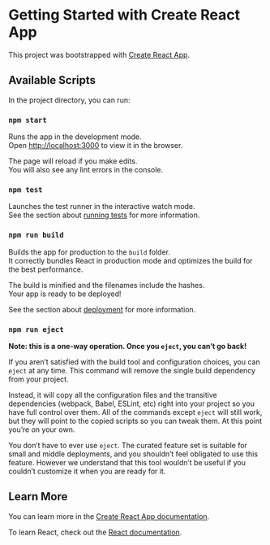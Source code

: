 # Getting Started with Create React App

This project was bootstrapped with 
[Create React App](https://github.com/facebook/create-react-app).

## Available Scripts

In the project directory, you can run:

### `npm start`

Runs the app in the development mode.\
Open [http://localhost:3000](http://localhost:3000) to view it in the browser.

The page will reload if you make edits.\
You will also see any lint errors in the console.

### `npm test`

Launches the test runner in the interactive watch mode.\
See the section about [running tests](https://facebook.github.io/create-react-app/docs/running-tests) for more information.

### `npm run build`

Builds the app for production to the `build` folder.\
It correctly bundles React in production mode and
optimizes the build for the best performance.

The build is minified and the filenames include the hashes.\
Your app is ready to be deployed!

See the section about
[deployment](https://facebook.github.io/create-react-app/docs/deployment)
for more information.

### `npm run eject`

**Note: this is a one-way operation. Once you `eject`, you can’t go back!**

If you aren’t satisfied with the build tool and configuration choices,
you can `eject` at any time.
This command will remove the single build dependency from your project.

Instead, it will copy all the configuration files and
the transitive dependencies (webpack, Babel, ESLint, etc)
right into your project so you have full control over them.
All of the commands except `eject` will still work,
but they will point to the copied scripts so you can tweak them.
At this point you’re on your own.

You don’t have to ever use `eject`.
The curated feature set is suitable for small and middle deployments,
and you shouldn’t feel obligated to use this feature.
However we understand that this tool wouldn’t be useful 
if you couldn’t customize it when you are ready for it.

## Learn More

You can learn more in the 
[Create React App documentation](https://facebook.github.io/create-react-app/docs/getting-started).

To learn React, check out the [React documentation](https://reactjs.org/).
